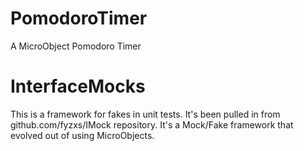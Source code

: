 # PomodoroTimer
A MicroObject Pomodoro Timer

# InterfaceMocks
This is a framework for fakes in unit tests. It's been pulled in from github.com/fyzxs/IMock repository. It's a Mock/Fake framework that evolved out of using MicroObjects. 